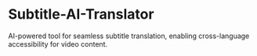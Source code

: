 # Subtitle-AI-Translator
AI-powered tool for seamless subtitle translation, enabling cross-language accessibility for video content.
